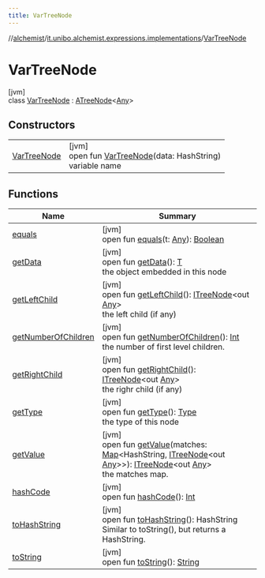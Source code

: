 ```yaml
---
title: VarTreeNode
---
```

//[alchemist](../../../index.html)/[it.unibo.alchemist.expressions.implementations](../index.html)/[VarTreeNode](index.html)



# VarTreeNode



[jvm]\
class [VarTreeNode](index.html) : [ATreeNode](../-a-tree-node/index.html)<[Any](https://kotlinlang.org/api/latest/jvm/stdlib/kotlin/-any/index.html)>



## Constructors


| | |
|---|---|
| [VarTreeNode](-var-tree-node.html) | [jvm]<br>open fun [VarTreeNode](-var-tree-node.html)(data: HashString)<br>variable name |


## Functions


| Name | Summary |
|---|---|
| [equals](../-a-tree-node/equals.html) | [jvm]<br>open fun [equals](../-a-tree-node/equals.html)(t: [Any](https://kotlinlang.org/api/latest/jvm/stdlib/kotlin/-any/index.html)): [Boolean](https://kotlinlang.org/api/latest/jvm/stdlib/kotlin/-boolean/index.html) |
| [getData](../-operator-tree-node/index.html#1261515164%2FFunctions%2F-134779887) | [jvm]<br>open fun [getData](../-operator-tree-node/index.html#1261515164%2FFunctions%2F-134779887)(): [T](../../it.unibo.alchemist.expressions.interfaces/-i-tree-node/index.html)<br>the object embedded in this node |
| [getLeftChild](../-a-tree-node/get-left-child.html) | [jvm]<br>open fun [getLeftChild](../-a-tree-node/get-left-child.html)(): [ITreeNode](../../it.unibo.alchemist.expressions.interfaces/-i-tree-node/index.html)<out [Any](https://kotlinlang.org/api/latest/jvm/stdlib/kotlin/-any/index.html)><br>the left child (if any) |
| [getNumberOfChildren](../-a-tree-node/get-number-of-children.html) | [jvm]<br>open fun [getNumberOfChildren](../-a-tree-node/get-number-of-children.html)(): [Int](https://kotlinlang.org/api/latest/jvm/stdlib/kotlin/-int/index.html)<br>the number of first level children. |
| [getRightChild](../-a-tree-node/get-right-child.html) | [jvm]<br>open fun [getRightChild](../-a-tree-node/get-right-child.html)(): [ITreeNode](../../it.unibo.alchemist.expressions.interfaces/-i-tree-node/index.html)<out [Any](https://kotlinlang.org/api/latest/jvm/stdlib/kotlin/-any/index.html)><br>the righr child (if any) |
| [getType](get-type.html) | [jvm]<br>open fun [getType](get-type.html)(): [Type](../-type/index.html)<br>the type of this node |
| [getValue](get-value.html) | [jvm]<br>open fun [getValue](get-value.html)(matches: [Map](https://docs.oracle.com/javase/8/docs/api/java/util/Map.html)<HashString, [ITreeNode](../../it.unibo.alchemist.expressions.interfaces/-i-tree-node/index.html)<out [Any](https://kotlinlang.org/api/latest/jvm/stdlib/kotlin/-any/index.html)>>): [ITreeNode](../../it.unibo.alchemist.expressions.interfaces/-i-tree-node/index.html)<out [Any](https://kotlinlang.org/api/latest/jvm/stdlib/kotlin/-any/index.html)><br>the matches map. |
| [hashCode](../-a-tree-node/hash-code.html) | [jvm]<br>open fun [hashCode](../-a-tree-node/hash-code.html)(): [Int](https://kotlinlang.org/api/latest/jvm/stdlib/kotlin/-int/index.html) |
| [toHashString](../-a-tree-node/to-hash-string.html) | [jvm]<br>open fun [toHashString](../-a-tree-node/to-hash-string.html)(): HashString<br>Similar to toString(), but returns a HashString. |
| [toString](to-string.html) | [jvm]<br>open fun [toString](to-string.html)(): [String](https://docs.oracle.com/javase/8/docs/api/java/lang/String.html) |

